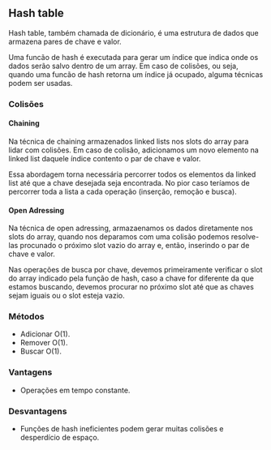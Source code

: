 ## Hash table

Hash table, também chamada de dicionário, é uma estrutura de dados que armazena pares de chave e valor.

Uma funcão de hash é executada para gerar um índice que indica onde os dados serão salvo dentro de um array. Em caso de colisões, ou seja, quando uma funcão de hash retorna um índice já ocupado, alguma técnicas podem ser usadas.

### Colisões

#### Chaining

Na técnica de chaining armazenados linked lists nos slots do array para lidar com colisões. Em caso de colisão, adicionamos um novo elemento na linked list daquele índice contento o par de chave e valor.

Essa abordagem torna necessária percorrer todos os elementos da linked list até que a chave desejada seja encontrada. No pior caso teríamos de percorrer toda a lista a cada operação (inserção, remoção e busca).

#### Open Adressing 

Na técnica de open adressing, armazaenamos os dados diretamente nos slots do array, quando nos deparamos com uma colisão podemos resolve-las procunado o próximo slot vazio do array e, então, inserindo o par de chave e valor.

Nas operações de busca por chave, devemos primeiramente verificar o slot do array indicado pela função de hash, caso a chave for diferente da que estamos buscando, devemos procurar no próximo slot até que as chaves sejam iguais ou o slot esteja vazio.

### Métodos

- Adicionar O(1).
- Remover O(1).
- Buscar O(1).

### Vantagens

- Operações em tempo constante.

### Desvantagens

- Funções de hash ineficientes podem gerar muitas colisões e desperdício de espaço.